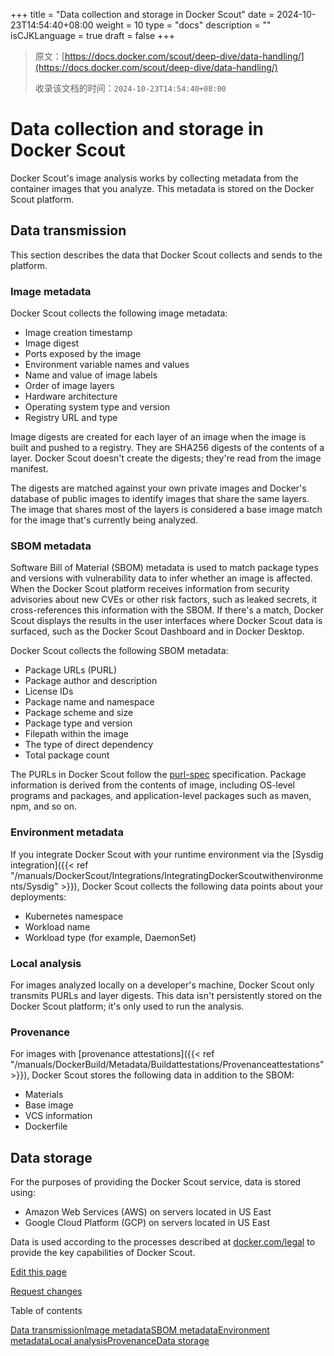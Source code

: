 +++
title = "Data collection and storage in Docker Scout"
date = 2024-10-23T14:54:40+08:00
weight = 10
type = "docs"
description = ""
isCJKLanguage = true
draft = false
+++

> 原文：[https://docs.docker.com/scout/deep-dive/data-handling/](https://docs.docker.com/scout/deep-dive/data-handling/)
>
> 收录该文档的时间：`2024-10-23T14:54:40+08:00`

# Data collection and storage in Docker Scout

Docker Scout's image analysis works by collecting metadata from the container images that you analyze. This metadata is stored on the Docker Scout platform.

## Data transmission

This section describes the data that Docker Scout collects and sends to the platform.

### Image metadata

Docker Scout collects the following image metadata:

- Image creation timestamp
- Image digest
- Ports exposed by the image
- Environment variable names and values
- Name and value of image labels
- Order of image layers
- Hardware architecture
- Operating system type and version
- Registry URL and type

Image digests are created for each layer of an image when the image is built and pushed to a registry. They are SHA256 digests of the contents of a layer. Docker Scout doesn't create the digests; they're read from the image manifest.

The digests are matched against your own private images and Docker's database of public images to identify images that share the same layers. The image that shares most of the layers is considered a base image match for the image that's currently being analyzed.

### SBOM metadata

Software Bill of Material (SBOM) metadata is used to match package types and versions with vulnerability data to infer whether an image is affected. When the Docker Scout platform receives information from security advisories about new CVEs or other risk factors, such as leaked secrets, it cross-references this information with the SBOM. If there's a match, Docker Scout displays the results in the user interfaces where Docker Scout data is surfaced, such as the Docker Scout Dashboard and in Docker Desktop.

Docker Scout collects the following SBOM metadata:

- Package URLs (PURL)
- Package author and description
- License IDs
- Package name and namespace
- Package scheme and size
- Package type and version
- Filepath within the image
- The type of direct dependency
- Total package count

The PURLs in Docker Scout follow the [purl-spec](https://github.com/package-url/purl-spec) specification. Package information is derived from the contents of image, including OS-level programs and packages, and application-level packages such as maven, npm, and so on.

### Environment metadata

If you integrate Docker Scout with your runtime environment via the [Sysdig integration]({{< ref "/manuals/DockerScout/Integrations/IntegratingDockerScoutwithenvironments/Sysdig" >}}), Docker Scout collects the following data points about your deployments:

- Kubernetes namespace
- Workload name
- Workload type (for example, DaemonSet)

### Local analysis

For images analyzed locally on a developer's machine, Docker Scout only transmits PURLs and layer digests. This data isn't persistently stored on the Docker Scout platform; it's only used to run the analysis.

### Provenance

For images with [provenance attestations]({{< ref "/manuals/DockerBuild/Metadata/Buildattestations/Provenanceattestations" >}}), Docker Scout stores the following data in addition to the SBOM:

- Materials
- Base image
- VCS information
- Dockerfile

## Data storage

For the purposes of providing the Docker Scout service, data is stored using:

- Amazon Web Services (AWS) on servers located in US East
- Google Cloud Platform (GCP) on servers located in US East

Data is used according to the processes described at [docker.com/legal](https://www.docker.com/legal/) to provide the key capabilities of Docker Scout.

[Edit this page](https://github.com/docker/docs/edit/main/content/manuals/scout/deep-dive/data-handling.md)

[Request changes](https://github.com/docker/docs/issues/new?template=doc_issue.yml&location=https%3a%2f%2fdocs.docker.com%2fscout%2fdeep-dive%2fdata-handling%2f&labels=status%2Ftriage)

Table of contents

[Data transmission](https://docs.docker.com/scout/deep-dive/data-handling/#data-transmission)[Image metadata](https://docs.docker.com/scout/deep-dive/data-handling/#image-metadata)[SBOM metadata](https://docs.docker.com/scout/deep-dive/data-handling/#sbom-metadata)[Environment metadata](https://docs.docker.com/scout/deep-dive/data-handling/#environment-metadata)[Local analysis](https://docs.docker.com/scout/deep-dive/data-handling/#local-analysis)[Provenance](https://docs.docker.com/scout/deep-dive/data-handling/#provenance)[Data storage](https://docs.docker.com/scout/deep-dive/data-handling/#data-storage)

